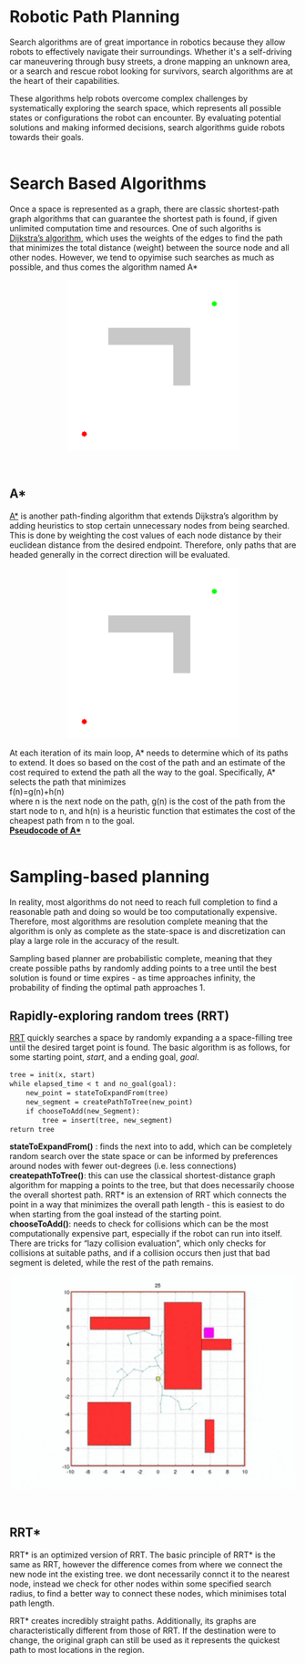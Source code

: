 # Robotic Path Planning

Search algorithms are of great importance in robotics because they allow robots to effectively navigate their surroundings. Whether it's a self-driving car maneuvering through busy streets, a drone mapping an unknown area, or a search and rescue robot looking for survivors, search algorithms are at the heart of their capabilities.

These algorithms help robots overcome complex challenges by systematically exploring the search space, which represents all possible states or configurations the robot can encounter. By evaluating potential solutions and making informed decisions, search algorithms guide robots towards their goals.
<br><br>

# Search Based Algorithms
Once a space is represented as a graph, there are classic shortest-path graph algorithms that can guarantee the shortest path is found, if given unlimited computation time and resources.
One of such algoriths is [Dijkstra’s algorithm](https://en.wikipedia.org/wiki/Dijkstra%27s_algorithm), which uses the weights of the edges to find the path that minimizes the total distance (weight) between the source node and all other nodes.
However, we tend to opyimise such searches as much as possible, and thus comes the algorithm named A* 
<br><p align="center"><img width=300 src="robot_dijkstra.gif"></p>
<br>

## A*
[A*](https://en.wikipedia.org/wiki/Dijkstra%27s_algorithm) is another path-finding algorithm that extends Dijkstra’s algorithm by adding heuristics to stop certain unnecessary nodes from being searched. This is done by weighting the cost values of each node distance by their euclidean distance from the desired endpoint. Therefore, only paths that are headed generally in the correct direction will be evaluated.
<br>

<p align="center"><img width=300 src="robot_astar.gif"></p>
     
At each iteration of its main loop, A* needs to determine which of its paths to extend. It does so based on the cost of the path and an estimate of the cost required to extend the path all the way to the goal. Specifically, A* selects the path that minimizes  
f(n)=g(n)+h(n)  
where n is the next node on the path, g(n) is the cost of the path from the start node to n, and h(n) is a heuristic function that estimates the cost of the cheapest path from n to the goal. <br>
**[Pseudocode of A*](https://en.wikipedia.org/wiki/A*_search_algorithm#Pseudocode)**
<br><br>

# Sampling-based planning
In reality, most algorithms do not need to reach full completion to find a reasonable path and doing so would be too computationally expensive. Therefore, most algorithms are resolution complete meaning that the algorithm is only as complete as the state-space is and discretization can play a large role in the accuracy of the result.

Sampling based planner are probabilistic complete, meaning that they create possible paths by randomly adding points to a tree until the best solution is found or time expires - as time approaches infinity, the probability of finding the optimal path approaches 1.

## Rapidly-exploring random trees (RRT)
[RRT](https://en.wikipedia.org/wiki/Rapidly_exploring_random_tree) quickly searches a space by randomly expanding a a space-filling tree until the desired target point is found. The basic algorithm is as follows, for some starting point, _start_, and a ending goal, _goal_.

```
tree = init(x, start)
while elapsed_time < t and no_goal(goal):
    new_point = stateToExpandFrom(tree)
    new_segment = createPathToTree(new_point)
    if chooseToAdd(new_Segment):
        tree = insert(tree, new_segment)
return tree
```
**stateToExpandFrom()** : finds the next into to add, which can be completely random search over the state space or can be informed by preferences around nodes with fewer out-degrees (i.e. less connections)  
**createpathToTree()**: this can use the classical shortest-distance graph algorithm for mapping a points to the tree, but that does necessarily choose the overall shortest path. RRT* is an extension of RRT which connects the point in a way that minimizes the overall path length - this is easiest to do when starting from the goal instead of the starting point.  
**chooseToAdd()**: needs to check for collisions which can be the most computationally expensive part, especially if the robot can run into itself. There are tricks for “lazy collision evaluation”, which only checks for collisions at suitable paths, and if a collision occurs then just that bad segment is deleted, while the rest of the path remains.
<br><p align="center"><img width=500 src="robot_rrt.gif"></p>
<br>
## RRT*

RRT* is an optimized version of RRT. The basic principle of RRT* is the same as RRT, however the difference comes from where we connect the new node int the existing tree.
we dont necessarily connct it to the nearest node, instead we check for other nodes within some specified search radius, to find a better way to connect these nodes, which minimises total path length.

RRT* creates incredibly straight paths. Additionally, its graphs are characteristically different from those of RRT. If the destination were to change, the original graph can still be used as it represents the quickest path to most locations in the region.

